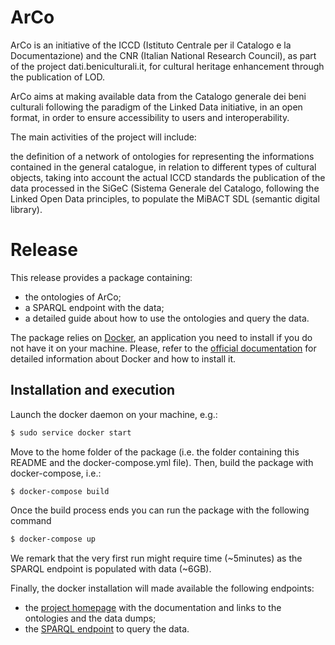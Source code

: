 # ArCo

ArCo is an initiative of the ICCD (Istituto Centrale per il Catalogo e la Documentazione) and the CNR (Italian National Research Council), as part of the project dati.beniculturali.it, for cultural heritage enhancement through the publication of LOD.

ArCo aims at making available data from the Catalogo generale dei beni culturali following the paradigm of the Linked Data initiative, in an open format, in order to ensure accessibility to users and interoperability.

The main activities of the project will include:

the definition of a network of ontologies for representing the informations contained in the general catalogue, in relation to different types of cultural objects, taking into account the actual ICCD standards the publication of the data processed in the SiGeC (Sistema Generale del Catalogo, following the Linked Open Data principles, to populate the MiBACT SDL (semantic digital library).

# Release
This release provides a package containing:

 * the ontologies of ArCo;
 * a SPARQL endpoint with the data;
 * a detailed guide about how to use the ontologies and query the data.

The package relies on [Docker](https://www.docker.com/community-edition), an application you need to install if you do not have it on your machine. Please, refer to the [official documentation](https://docs.docker.com/get-started/#containers-and-virtual-machines) for detailed information about Docker and how to install it.

## Installation and execution
Launch the docker daemon on your machine, e.g.:
```sh
$ sudo service docker start
```

Move to the home folder of the package (i.e. the folder containing this README and the docker-compose.yml file). Then, build the package with docker-compose, i.e.:
```sh
$ docker-compose build
```
Once the build process ends you can run the package with the following command
```sh
$ docker-compose up
```
We remark that the very first run might require time (~5minutes) as the SPARQL endpoint is populated with data (~6GB).

Finally, the docker installation will made available the following endpoints:
 * the [project homepage](http://localhost:8080/) with the documentation and links to the ontologies and the data dumps;
 * the [SPARQL endpoint](http://localhost:8890/sparql) to query the data.
 


